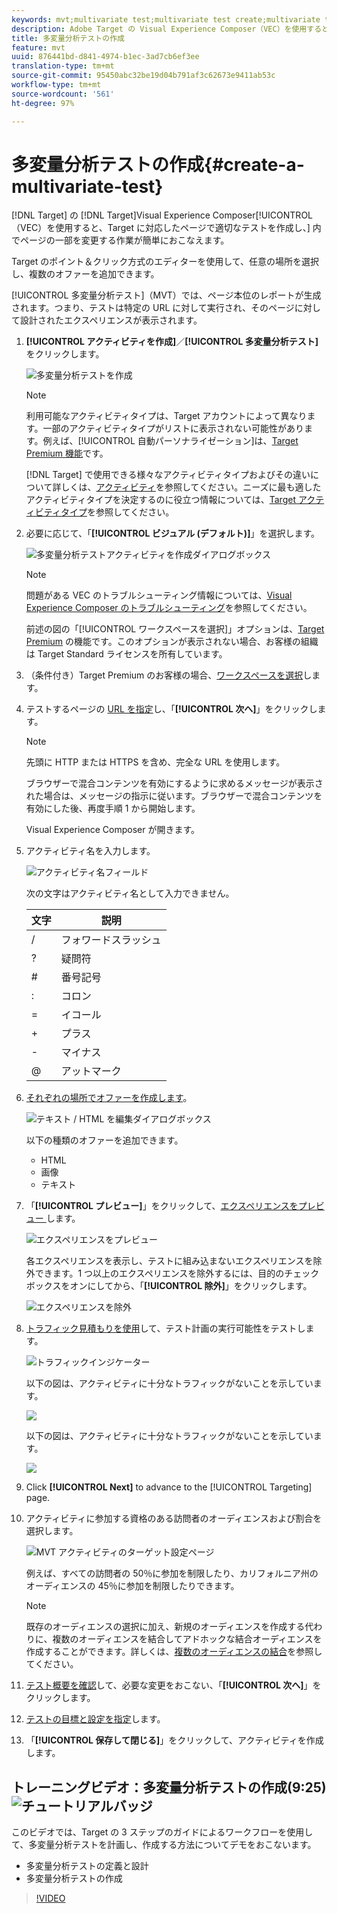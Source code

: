 ```yaml
---
keywords: mvt;multivariate test;multivariate test create;multivariate test creating;mvt create;mvt creating;mvt how;multivariate test how
description: Adobe Target の Visual Experience Composer（VEC）を使用すると、Target に対応したページで適切な多変量分析テスト（MVT）を作成し、Target 内でページの一部を変更する作業が簡単におこなえます。
title: 多変量分析テストの作成
feature: mvt
uuid: 876441bd-d841-4974-b1ec-3ad7cb6ef3ee
translation-type: tm+mt
source-git-commit: 95450abc32be19d04b791af3c62673e9411ab53c
workflow-type: tm+mt
source-wordcount: '561'
ht-degree: 97%

---
```



# 多変量分析テストの作成{#create-a-multivariate-test}

[!DNL Target] の [!DNL Target]Visual Experience Composer[!UICONTROL （VEC）を使用すると、Target に対応したページで適切なテストを作成し、] 内でページの一部を変更する作業が簡単におこなえます。

Target のポイント＆クリック方式のエディターを使用して、任意の場所を選択し、複数のオファーを追加できます。

[!UICONTROL 多変量分析テスト]（MVT）では、ページ本位のレポートが生成されます。つまり、テストは特定の URL に対して実行され、そのページに対して設計されたエクスペリエンスが表示されます。

1. **[!UICONTROL アクティビティを作成]**／**[!UICONTROL 多変量分析テスト]**&#x200B;をクリックします。

   ![多変量分析テストを作成](/help/c-activities/c-multivariate-testing/t-create-multivariate-test/assets/create-multivariate.png)

   >[!NOTE]
   >
   >利用可能なアクティビティタイプは、Target アカウントによって異なります。一部のアクティビティタイプがリストに表示されない可能性があります。例えば、[!UICONTROL 自動パーソナライゼーション]は、[Target Premium 機能](/help/c-intro/intro.md#premium)です。
   >
   >[!DNL Target] で使用できる様々なアクティビティタイプおよびその違いについて詳しくは、[アクティビティ](/help/c-activities/activities.md#concept_D317A95A1AB54674BA7AB65C7985BA03)を参照してください。ニーズに最も適したアクティビティタイプを決定するのに役立つ情報については、[Target アクティビティタイプ](/help/c-activities/target-activities-guide.md)を参照してください。

1. 必要に応じて、「**[!UICONTROL ビジュアル (デフォルト)]**」を選択します。

   ![多変量分析テストアクティビティを作成ダイアログボックス](/help/c-activities/c-multivariate-testing/t-create-multivariate-test/assets/create-mvt-dialog.png)

   >[!NOTE]
   >
   >問題がある VEC のトラブルシューティング情報については、[Visual Experience Composer のトラブルシューティング](/help/c-experiences/c-visual-experience-composer/r-troubleshoot-composer/troubleshoot-composer.md)を参照してください。
   >
   >前述の図の「[!UICONTROL ワークスペースを選択]」オプションは、[Target Premium](/help/c-intro/intro.md) の機能です。このオプションが表示されない場合、お客様の組織は Target Standard ライセンスを所有しています。

1. （条件付き）Target Premium のお客様の場合、[ワークスペースを選択](/help/administrating-target/c-user-management/property-channel/property-channel.md)します。

1. テストするページの [URL を指定](/help/c-activities/c-multivariate-testing/t-create-multivariate-test/url.md#concept_C12E4A85FF3B4E518E3110F6CF1AF9C0)し、「**[!UICONTROL 次へ]**」をクリックします。

   >[!NOTE]
   >
   >先頭に HTTP または HTTPS を含め、完全な URL を使用します。

   ブラウザーで混合コンテンツを有効にするように求めるメッセージが表示された場合は、メッセージの指示に従います。ブラウザーで混合コンテンツを有効にした後、再度手順 1 から開始します。

   Visual Experience Composer が開きます。

1. アクティビティ名を入力します。

   ![アクティビティ名フィールド](/help/c-activities/c-multivariate-testing/t-create-multivariate-test/assets/activityname.png)

   次の文字はアクティビティ名として入力できません。

   | 文字 | 説明 |
   |--- |--- |
   | / | フォワードスラッシュ |
   | ? | 疑問符 |
   | # | 番号記号 |
   | : | コロン |
   | = | イコール |
   | + | プラス |
   | - | マイナス |
   | @ | アットマーク |

1. [それぞれの場所でオファーを作成します](/help/c-activities/c-multivariate-testing/t-create-multivariate-test/add-offers.md#concept_DCE6B45C30F7419B8EC17AFDEE8D8AA6)。

   ![テキスト / HTML を編集ダイアログボックス](/help/c-activities/c-multivariate-testing/t-create-multivariate-test/assets/editoffers.png)

   以下の種類のオファーを追加できます。

   * HTML
   * 画像
   * テキスト

1. 「**[!UICONTROL プレビュー]**」をクリックして、[エクスペリエンスをプレビュー ](/help/c-activities/c-multivariate-testing/t-create-multivariate-test/preview-experiences.md)します。

   ![エクスペリエンスをプレビュー](/help/c-activities/c-multivariate-testing/t-create-multivariate-test/assets/preview-mvt.png)

   各エクスペリエンスを表示し、テストに組み込まないエクスペリエンスを除外できます。1 つ以上のエクスペリエンスを除外するには、目的のチェックボックスをオンにしてから、「**[!UICONTROL 除外]**」をクリックします。

   ![エクスペリエンスを除外](/help/c-activities/c-multivariate-testing/t-create-multivariate-test/assets/preview-mvt-exclude.png)

1. [トラフィック見積もりを使用](/help/c-activities/c-multivariate-testing/t-create-multivariate-test/traffic-estimator.md#task_71AA6922AFD447EA8C5E610A78ABA714)して、テスト計画の実行可能性をテストします。

   ![トラフィックインジケーター](/help/c-activities/c-multivariate-testing/t-create-multivariate-test/assets/mvt-traffic-indicator.png)

   以下の図は、アクティビティに十分なトラフィックがないことを示しています。

   ![](assets/estimator.png)

   以下の図は、アクティビティに十分なトラフィックがないことを示しています。

   ![](assets/estimator2.png)

1. Click **[!UICONTROL Next]** to advance to the [!UICONTROL Targeting] page.

1. アクティビティに参加する資格のある訪問者のオーディエンスおよび割合を選択します。

   ![MVT アクティビティのターゲット設定ページ](/help/c-activities/c-multivariate-testing/t-create-multivariate-test/assets/mvt_audperc.png)

   例えば、すべての訪問者の 50％に参加を制限したり、カリフォルニア州のオーディエンスの 45％に参加を制限したりできます。

   >[!NOTE]
   >
   >既存のオーディエンスの選択に加え、新規のオーディエンスを作成する代わりに、複数のオーディエンスを結合してアドホックな結合オーディエンスを作成することができます。詳しくは、[複数のオーディエンスの結合](/help/c-target/combining-multiple-audiences.md#concept_A7386F1EA4394BD2AB72399C225981E5)を参照してください。

1. [テスト概要を確認](/help/c-activities/c-multivariate-testing/t-create-multivariate-test/test-summary.md#reference_971AB225963A4DC18EEB5B0E20F0A4A7)して、必要な変更をおこない、「**[!UICONTROL 次へ]**」をクリックします。

1. [テストの目標と設定を指定](/help/c-activities/c-multivariate-testing/t-create-multivariate-test/goals-and-settings.md#reference_B25389FD6F3A4989801E740364B089CC)します。

1. 「**[!UICONTROL 保存して閉じる]**」をクリックして、アクティビティを作成します。

## トレーニングビデオ：多変量分析テストの作成(9:25) ![チュートリアルバッジ](/help/assets/tutorial.png)

このビデオでは、Target の 3 ステップのガイドによるワークフローを使用して、多変量分析テストを計画し、作成する方法についてデモをおこないます。

* 多変量分析テストの定義と設計
* 多変量分析テストの作成

>[!VIDEO](https://video.tv.adobe.com/v/17395)
